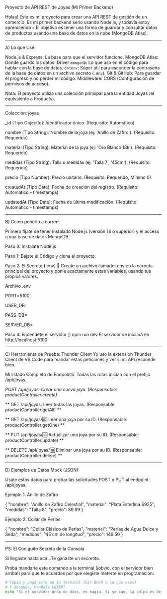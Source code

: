 Proyecto de API REST de Joyas (Mi Primer Backend)

Holaa! Este es mi proyecto para crear una API REST de gestión de un comercio. Es mi primer backend serio usando Node.js, y todavía estoy aprendiendo 💀 
El objetivo es tener una forma de guardar y consultar datos de productos usando una base de datos en la nube (MongoDB Atlas).

-----------------------------------------------------------------------------------------------------------------------------------------------------------------------------

A) Lo que Usé:

Node.js & Express: La base para que el servidor funcione.
MongoDB Atlas: Donde guardo los datos.
Driver `mongodb`: Lo que uso en el código para hablar con la base de datos.
`dotenv`: Súper útil para esconder la contraseña de la base de datos en un archivo secreto (`.env`).
Git & GitHub: Para guardar el progreso y no perder mi código.
Middleware: CORS (Configuración de permisos de acceso).

Nota: El proyecto utiliza una colección principal para la entidad Joyas (el equivalente a Products).

-----------------------------------------------------------------------------------------------------------------------------------------------------------------------------
Colección: joyas 

_id (Tipo ObjectId): Identificador único. (Requisito: Automático)

nombre (Tipo String): Nombre de la joya (ej: 'Anillo de Zafiro'). (Requisito: Requerido)

material (Tipo String): Material de la joya (ej: 'Oro Blanco 18k'). (Requisito: Requerido)

medidas (Tipo String): Talla o medidas (ej: 'Talla 7', '45cm'). (Requisito: Requerido)

precio (Tipo Number): Precio unitario. (Requisito: Requerido, Mínimo 0)

createdAt (Tipo Date): Fecha de creación del registro. (Requisito: Automático - timestamps)

updatedAt (Tipo Date): Fecha de última modificación. (Requisito: Automático - timestamps)


-----------------------------------------------------------------------------------------------------------------------------------------------------------------------------
B) Como ponerlo a correr:


Primero fijate de tener instalado Node.js (versión 18 o superior) y el acceso a una base de datos MongoDB.

Paso 0: Instalate Node.js 

Paso 1: Bajate el Código y clona el proyecto:

Paso 2: El Secreto (.env) 🤫
Create un archivo llamado .env en la carpeta principal del proyecto y ponle exactamente estas variables, usando tus propios valores.

Archivo .env

PORT=5100

USER_DB=

PASS_DB=

SERVER_DB=

Paso 3: Encendete el servidor ;)
npm run dev
El servidor se iniciará en http://localhost:5100

-----------------------------------------------------------------------------------------------------------------------------------------------------------------------------
C) Herramienta de Prueba: Thunder Client
Yo uso la extensión Thunder Client de VS Code para mandar estas peticiones y ver si mi API responde bien.

Mi listado Completo de Endpoints:
Todas las rutas inician con el prefijo /api/joyas.

_POST /api/joyas: Crear una nueva joya. (Responsable: productController.create)_

** GET /api/joyas: Leer todas las joyas. (Responsable: productController.getAll) **

** GET /api/joyas/:id: Leer una joya por su ID. (Responsable: productController.getOne) **

** PUT /api/joyas/:id: Actualizar una joya por su ID. (Responsable: productController.update) **

** DELETE /api/joyas/:id: Eliminar una joya por su ID. (Responsable: productController.delete) **



-----------------------------------------------------------------------------------------------------------------------------------------------------------------------------
D) Ejemplos de Datos Mock (JSON)

Usate estos datos para probar las solicitudes POST o PUT al endpoint /api/joyas.

Ejemplo 1: Anillo de Zafiro

{
  "nombre": "Anillo de Zafiro Celestial",
  "material": "Plata Esterlina S925",
  "medidas": "Talla 8",
  "precio": 89.99
}


Ejemplo 2: Collar de Perlas

{
  "nombre": "Collar Clásico de Perlas",
  "material": "Perlas de Agua Dulce y Seda",
  "medidas": "45 cm de longitud",
  "precio": 149.50
}



_____________________________________________________________________________________________________________________________________________________________________________
PS: El Codiguito Secreto de la Consola

Si llegaste hasta acá...Te ganaste un secretito.

Probá mandarle este comando a la terminal (¡obvio, con el servidor bien arriba!) para que te acuerdes por qué elegiste meterte en programación:

```bash
# Copiá y pegá esto en tu terminal (Git Bash o la que uses)
# Y después, Mandale ENTER!
echo "Si el servidor anda de diez, es magia. Si se cae, la culpa es de Cthulhu."
